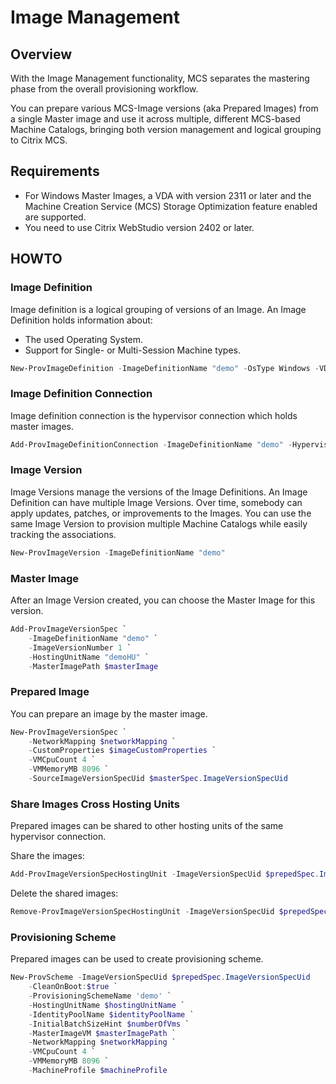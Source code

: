 ﻿# Image Management

## Overview
With the Image Management functionality, MCS separates the mastering phase from the overall provisioning workflow.

You can prepare various MCS-Image versions (aka Prepared Images) from a single Master image and use it across multiple, different MCS-based Machine Catalogs, bringing both version management and logical grouping to Citrix MCS.

## Requirements
- For Windows Master Images, a VDA with version 2311 or later and the Machine Creation Service (MCS) Storage Optimization feature enabled are supported. 
- You need to use Citrix WebStudio version 2402 or later.

## HOWTO
### Image Definition
Image definition is a logical grouping of versions of an Image.
An Image Definition holds information about:
- The used Operating System.
- Support for Single- or Multi-Session Machine types.

```powershell
New-ProvImageDefinition -ImageDefinitionName "demo" -OsType Windows -VDASessionSupport MultiSession
```

### Image Definition Connection
Image definition connection is the hypervisor connection which holds master images.

```powershell
Add-ProvImageDefinitionConnection -ImageDefinitionName "demo" -HypervisorConnectionName "demo"
```

### Image Version
Image Versions manage the versions of the Image Definitions. An Image Definition can have multiple Image Versions. 
Over time, somebody can apply updates, patches, or improvements to the Images. 
You can use the same Image Version to provision multiple Machine Catalogs while easily tracking the associations.

```powershell
New-ProvImageVersion -ImageDefinitionName "demo"
```

### Master Image
After an Image Version created, you can choose the Master Image for this version.

```powershell
Add-ProvImageVersionSpec `
    -ImageDefinitionName "demo" `
    -ImageVersionNumber 1 `
    -HostingUnitName "demoHU" `
    -MasterImagePath $masterImage
```

### Prepared Image
You can prepare an image by the master image.

```powershell
New-ProvImageVersionSpec `
    -NetworkMapping $networkMapping `
    -CustomProperties $imageCustomProperties `
    -VMCpuCount 4 `
    -VMMemoryMB 8096 `
    -SourceImageVersionSpecUid $masterSpec.ImageVersionSpecUid 
```

### Share Images Cross Hosting Units
Prepared images can be shared to other hosting units of the same hypervisor connection.

Share the images:
```powershell
Add-ProvImageVersionSpecHostingUnit -ImageVersionSpecUid $prepedSpec.ImageVersionSpecUid -HostingUnitName $anotherHu
```

Delete the shared images:
```powershell
Remove-ProvImageVersionSpecHostingUnit -ImageVersionSpecUid $prepedSpec.ImageVersionSpecUid -HostingUnitName $anotherHu
```

### Provisioning Scheme
Prepared images can be used to create provisioning scheme.

```powershell
New-ProvScheme -ImageVersionSpecUid $prepedSpec.ImageVersionSpecUid
    -CleanOnBoot:$true `
    -ProvisioningSchemeName 'demo' `
    -HostingUnitName $hostingUnitName `
    -IdentityPoolName $identityPoolName `
    -InitialBatchSizeHint $numberOfVms `
    -MasterImageVM $masterImagePath `
    -NetworkMapping $networkMapping `
    -VMCpuCount 4 `
    -VMMemoryMB 8096 `
    -MachineProfile $machineProfile
```
